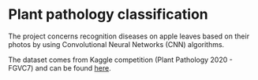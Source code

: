 # Plant pathology classification

The project concerns recognition diseases on apple leaves based on their photos by using Convolutional Neural Networks (CNN) algorithms.

The dataset comes from Kaggle competition (Plant Pathology 2020 - FGVC7) and can be found [here](https://www.kaggle.com/c/plant-pathology-2020-fgvc7/data).
